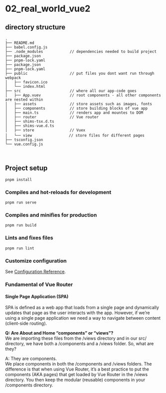 # 02_real_world_vue2

## directory structure
```shell
.
├── README.md
├── babel.config.js
├── .node_modules            // dependencies needed to build project
├── package.json
├── pnpm-lock.yaml
├── package.json
├── pnpm-lock.yaml
├── public                   // put files you dont want run through webpack
│   ├── favicon.ico
│   └── index.html
├── src                      // where all our app-code goes
│   ├── App.vuev             // root components - all other components are nested within
│   ├── assets               // store assets such as images, fonts
│   ├── components           // store building blocks of vue app
│   ├── main.ts              // renders app and mountes to DOM
│   ├── router               // Vue router
│   ├── shims-tsx.d.ts
│   ├── shims-vue.d.ts
│   ├── store                // Vuex
│   └── view　　　　　　　　　　// store files for different pages
├── tsconfig.json
└── vue.config.js



```
## Project setup
```
pnpm install
```

### Compiles and hot-reloads for development
```
pnpm run serve
```

### Compiles and minifies for production
```
pnpm run build
```

### Lints and fixes files
```
pnpm run lint
```

### Customize configuration
See [Configuration Reference](https://cli.vuejs.org/config/).


### Fundamental of Vue Router
#### Single Page Application (SPA) 
SPA is defined as a web app that loads from a single page and dynamically updates that page as the user interacts with the app. However, if we’re using a single page application we need a way to navigate between content (client-side routing).

**Q: Are About and Home “components” or “views”?**  
We are importing these files from the /views directory and in our src/ directory, we have both a /components and a /views folder. So, what are they?

A: They are components.  
We place components in both the /components and /views folders. The difference is that when using Vue Router, it’s a best practice to put the components (AKA pages) that get loaded by Vue Router in the /views directory. You then keep the modular (reusable) components in your /components directory.